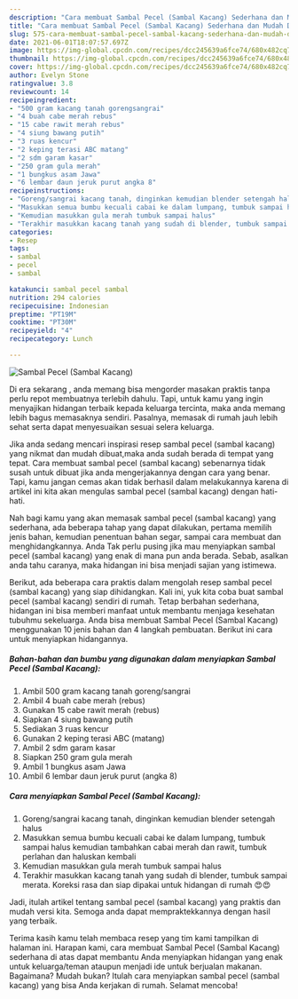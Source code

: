 ```yaml
---
description: "Cara membuat Sambal Pecel (Sambal Kacang) Sederhana dan Mudah Dibuat"
title: "Cara membuat Sambal Pecel (Sambal Kacang) Sederhana dan Mudah Dibuat"
slug: 575-cara-membuat-sambal-pecel-sambal-kacang-sederhana-dan-mudah-dibuat
date: 2021-06-01T18:07:57.697Z
image: https://img-global.cpcdn.com/recipes/dcc245639a6fce74/680x482cq70/sambal-pecel-sambal-kacang-foto-resep-utama.jpg
thumbnail: https://img-global.cpcdn.com/recipes/dcc245639a6fce74/680x482cq70/sambal-pecel-sambal-kacang-foto-resep-utama.jpg
cover: https://img-global.cpcdn.com/recipes/dcc245639a6fce74/680x482cq70/sambal-pecel-sambal-kacang-foto-resep-utama.jpg
author: Evelyn Stone
ratingvalue: 3.8
reviewcount: 14
recipeingredient:
- "500 gram kacang tanah gorengsangrai"
- "4 buah cabe merah rebus"
- "15 cabe rawit merah rebus"
- "4 siung bawang putih"
- "3 ruas kencur"
- "2 keping terasi ABC matang"
- "2 sdm garam kasar"
- "250 gram gula merah"
- "1 bungkus asam Jawa"
- "6 lembar daun jeruk purut angka 8"
recipeinstructions:
- "Goreng/sangrai kacang tanah, dinginkan kemudian blender setengah halus"
- "Masukkan semua bumbu kecuali cabai ke dalam lumpang, tumbuk sampai halus kemudian tambahkan cabai merah dan rawit, tumbuk perlahan dan haluskan kembali"
- "Kemudian masukkan gula merah tumbuk sampai halus"
- "Terakhir masukkan kacang tanah yang sudah di blender, tumbuk sampai merata. Koreksi rasa dan siap dipakai untuk hidangan di rumah 😍😍"
categories:
- Resep
tags:
- sambal
- pecel
- sambal

katakunci: sambal pecel sambal 
nutrition: 294 calories
recipecuisine: Indonesian
preptime: "PT19M"
cooktime: "PT30M"
recipeyield: "4"
recipecategory: Lunch

---
```



![Sambal Pecel (Sambal Kacang)](https://img-global.cpcdn.com/recipes/dcc245639a6fce74/680x482cq70/sambal-pecel-sambal-kacang-foto-resep-utama.jpg)

Di era  sekarang , anda memang bisa mengorder masakan praktis tanpa perlu repot membuatnya terlebih dahulu. Tapi, untuk kamu yang ingin menyajikan hidangan terbaik kepada keluarga tercinta, maka anda memang lebih bagus memasaknya sendiri. Pasalnya, memasak di rumah jauh lebih sehat serta dapat menyesuaikan sesuai selera keluarga.

Jika anda sedang mencari inspirasi resep sambal pecel (sambal kacang) yang nikmat dan mudah dibuat,maka anda sudah berada di tempat yang tepat. Cara membuat sambal pecel (sambal kacang)  sebenarnya tidak susah untuk dibuat jika anda mengerjakannya dengan cara yang benar. Tapi, kamu jangan cemas akan tidak berhasil dalam melakukannya 
karena di artikel ini kita akan mengulas sambal pecel (sambal kacang) dengan hati-hati.  



Nah bagi kamu yang akan memasak sambal pecel (sambal kacang) yang sederhana, ada beberapa tahap yang dapat dilakukan, pertama memilih jenis bahan, kemudian penentuan bahan segar, sampai cara membuat dan menghidangkannya. Anda Tak perlu pusing jika mau menyiapkan sambal pecel (sambal kacang) yang enak di mana pun anda berada. Sebab, asalkan anda  tahu caranya, maka hidangan ini bisa menjadi sajian yang istimewa.

Berikut, ada beberapa cara praktis  dalam mengolah resep sambal pecel (sambal kacang) yang siap dihidangkan. Kali ini, yuk kita coba buat sambal pecel (sambal kacang) sendiri di rumah. Tetap berbahan sederhana, hidangan ini bisa memberi manfaat untuk membantu menjaga kesehatan tubuhmu sekeluarga. Anda bisa membuat Sambal Pecel (Sambal Kacang) menggunakan 10 jenis bahan dan 4 langkah pembuatan. Berikut ini cara untuk menyiapkan hidangannya.

<!--inarticleads1-->

##### Bahan-bahan dan bumbu yang digunakan dalam menyiapkan Sambal Pecel (Sambal Kacang):

1. Ambil 500 gram kacang tanah goreng/sangrai
1. Ambil 4 buah cabe merah (rebus)
1. Gunakan 15 cabe rawit merah (rebus)
1. Siapkan 4 siung bawang putih
1. Sediakan 3 ruas kencur
1. Gunakan 2 keping terasi ABC (matang)
1. Ambil 2 sdm garam kasar
1. Siapkan 250 gram gula merah
1. Ambil 1 bungkus asam Jawa
1. Ambil 6 lembar daun jeruk purut (angka 8)




<!--inarticleads2-->

##### Cara menyiapkan Sambal Pecel (Sambal Kacang):

1. Goreng/sangrai kacang tanah, dinginkan kemudian blender setengah halus
1. Masukkan semua bumbu kecuali cabai ke dalam lumpang, tumbuk sampai halus kemudian tambahkan cabai merah dan rawit, tumbuk perlahan dan haluskan kembali
1. Kemudian masukkan gula merah tumbuk sampai halus
1. Terakhir masukkan kacang tanah yang sudah di blender, tumbuk sampai merata. Koreksi rasa dan siap dipakai untuk hidangan di rumah 😍😍




Jadi, itulah artikel tentang  sambal pecel (sambal kacang)  yang praktis dan mudah versi kita. Semoga anda dapat mempraktekkannya dengan hasil yang terbaik. 

Terima kasih kamu telah membaca resep yang tim kami tampilkan di halaman ini. Harapan kami, cara membuat  Sambal Pecel (Sambal Kacang) sederhana di atas dapat membantu Anda menyiapkan hidangan yang enak untuk keluarga/teman ataupun menjadi ide untuk berjualan makanan. Bagaimana? Mudah bukan? Itulah cara menyiapkan sambal pecel (sambal kacang) yang bisa Anda kerjakan di rumah. Selamat mencoba!

